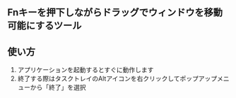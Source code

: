## Fnキーを押下しながらドラッグでウィンドウを移動可能にするツール

## 使い方
1. アプリケーションを起動するとすぐに動作します
2. 終了する際はタスクトレイのAltアイコンを右クリックしてポップアップメニューから「終了」を選択
